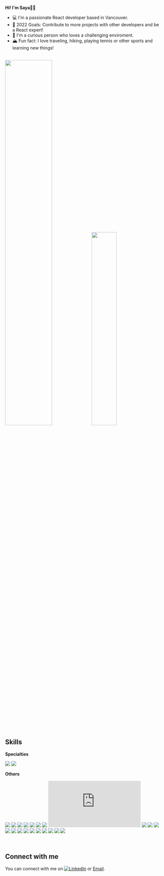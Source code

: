 

**Hi! I'm Saya👋🏼**

- 💻 I'm a passionate React developer based in Vancouver.
- 📍 2022 Goals: Contribute to more projects with other developers and be a React expert!
- 🌱 I'm a curious person who loves a challenging enviroment.
- 🏔 Fun fact: I love traveling, hiking, playing tennis or other sports and learning new things!


<br/>

<div>
<img width=55% src="https://github-readme-stats.vercel.app/api?username=saya0118&show_icons=true&theme=gruvbox_light" />
<img width=40% src="https://github-readme-stats.vercel.app/api/top-langs/?username=saya0118&layout=compact" />
</div>

<br/>

## Skills
**Specialties**

![](https://img.shields.io/badge/<Frontend>-<React>-61DAFB?style=for-the-badge&logo=react)
![](https://img.shields.io/badge/<Frontend>-<Redux>-764ABC?style=for-the-badge&logo=redux)

**Others**

![](https://img.shields.io/badge/<Frontend>-<TypeScript>-3178C6?style=for-the-badge&logo=typescript)
![](https://img.shields.io/badge/<Frontend>-<HTML>-E34F26?style=for-the-badge&logo=html5)
![](https://img.shields.io/badge/<Frontend>-<CSS>-1572B6?style=for-the-badge&logo=css3)
![](https://img.shields.io/badge/<Frontend>-<JavaScript>-F7DF1E?style=for-the-badge&logo=javascript)
![](https://img.shields.io/badge/<Frontend>-<SCSS>-CC6699?style=for-the-badge&logo=sass)
![](https://img.shields.io/badge/<Frontend>-<Tailwind.css>-06B6D4?style=for-the-badge&logo=tailwindcss)
![](https://img.shields.io/badge/<Frontend>-<MUI>-007FFF?style=for-the-badge&logo=mui)
![](https://img.shields.io/badge/<backend>-<Node.js>-339933?style=for-the-badge&logo=node.js)
![](https://img.shields.io/badge/<backend>-<Express>-339933?style=for-the-badge&logo=express)
![](https://img.shields.io/badge/<backend>-<MongoDB>-47A248?style=for-the-badge&logo=mongodb)
![](https://img.shields.io/badge/<backend>-<Firebase>-FFCA28?style=for-the-badge&logo=firebase)
![](https://img.shields.io/badge/<Tool>-<cypress>-17202C?style=for-the-badge&logo=cypress)
![](https://img.shields.io/badge/<Tool>-<Vite>-646CFF?style=for-the-badge&logo=vite)
![](https://img.shields.io/badge/<Tool>-<eslint>-4B32C3?style=for-the-badge&logo=eslint)
![](https://img.shields.io/badge/<Tool>-<git>-E84D32?style=for-the-badge&logo=git)
![](https://img.shields.io/badge/<Tool>-<github>-1A1E22?style=for-the-badge&logo=github)
![](https://img.shields.io/badge/<Tool>-<gitlab>-DC4227?style=for-the-badge&logo=gitlab)
![](https://img.shields.io/badge/<Tool>-<trello>-0175B9?style=for-the-badge&logo=trello)
![](https://img.shields.io/badge/<Tool>-<figma>-EA4B1D?style=for-the-badge&logo=figma)
![](https://img.shields.io/badge/<tool>-<npm>-C60101?style=for-the-badge&logo=npm)
![](https://img.shields.io/badge/<tool>-<yarn>-348AB3?style=for-the-badge&logo=yarn)

<br/>

## Connect with me

<!-- Actual text -->

You can connect with me on [![LinkedIn][1.1]][1] or [Email](chemi0802@gmail.com).

<!-- Icons -->

[1.1]: https://raw.githubusercontent.com/MartinHeinz/MartinHeinz/master/linkedin-3-16.png (LinkedIn icon without padding)

<!-- Links to your social media accounts -->

[1]: https://www.linkedin.com/in/sayaka-matsuda-659338211/
